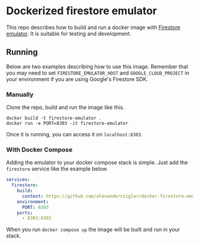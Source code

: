 # Dockerized firestore emulator

This repo describes how to build and run a docker image with [Firestore emulator](https://cloud.google.com/firestore/docs/emulator). It is suitable for testing and development.

## Running

Below are two examples describing how to use this image. Remember that you may need to set `FIRESTORE_EMULATOR_HOST` and `GOOGLE_CLOUD_PROJECT` in your environment if you are using Google's Firestore SDK.

### Manually

Clone the repo, build and run the image like this.

```shell
docker build -t firestore-emulator .
docker run -e PORT=8303 -it firestore-emulator
```

Once it is running, you can access it on `localhost:8303`.

### With Docker Compose

Adding the emulator to your docker compose stack is simple. Just add the `firestore` service like the example below.

```yaml
services:
  firestore:
    build:
      context: https://github.com/alexanderczigler/docker-firestore-emulator.git
    environment:
      PORT: 8303
    ports:
      - 8303:8303
```

When you run `docker compose up` the image will be built and run in your stack.
